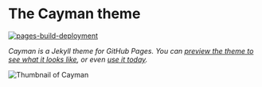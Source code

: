 # The Cayman theme
[![pages-build-deployment](https://github.com/yonatanKreiner/yonatanKreiner.github.io/actions/workflows/pages/pages-build-deployment/badge.svg)](https://github.com/yonatanKreiner/yonatanKreiner.github.io/actions/workflows/pages/pages-build-deployment)

*Cayman is a Jekyll theme for GitHub Pages. You can [preview the theme to see what it looks like](http://pages-themes.github.io/cayman), or even [use it today](#usage).*

![Thumbnail of Cayman](thumbnail.png)
